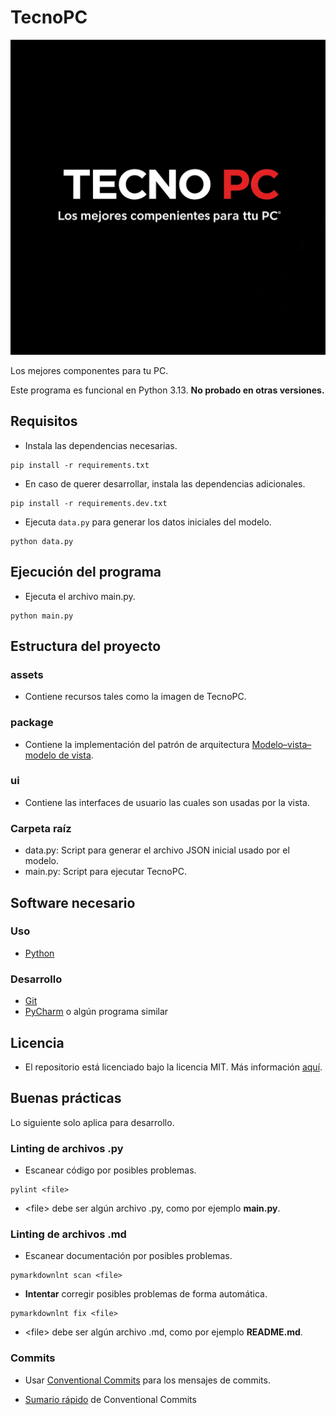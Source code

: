# TecnoPC

![Imagen de TecnoPC](assets/TecnoPC.jpg)

Los mejores componentes para tu PC.

Este programa es funcional en Python 3.13. **No probado en otras versiones.**

## Requisitos

- Instala las dependencias necesarias.

```shell
pip install -r requirements.txt
```

- En caso de querer desarrollar, instala las dependencias adicionales.

```shell
pip install -r requirements.dev.txt
```

- Ejecuta ```data.py``` para generar los datos iniciales del modelo.

```shell
python data.py
```

## Ejecución del programa

- Ejecuta el archivo main.py.

```shell
python main.py
```

## Estructura del proyecto

### assets

- Contiene recursos tales como la imagen de TecnoPC.

### package

- Contiene la implementación del patrón de arquitectura [Modelo–vista–modelo de vista](https://es.wikipedia.org/wiki/Modelo%E2%80%93vista%E2%80%93modelo_de_vista).

### ui

- Contiene las interfaces de usuario las cuales son usadas por la vista.

### Carpeta raíz

- data.py: Script para generar el archivo JSON inicial usado por el modelo.
- main.py: Script para ejecutar TecnoPC.

## Software necesario

### Uso

- [Python](https://www.python.org/)

### Desarrollo

- [Git](https://git-scm.com/)
- [PyCharm](https://www.jetbrains.com/pycharm/) o algún programa similar

## Licencia

- El repositorio está licenciado bajo la licencia MIT. Más información [aquí](https://github.com/JustLobo1121/TecnoPC/blob/main/LICENSE).

## Buenas prácticas

Lo siguiente solo aplica para desarrollo.

### Linting de archivos .py

- Escanear código por posibles problemas.

```shell
pylint <file>
```

- \<file> debe ser algún archivo .py, como por ejemplo **main.py**.

### Linting de archivos .md

- Escanear documentación por posibles problemas.

```shell
pymarkdownlnt scan <file>
```

- **Intentar** corregir posibles problemas de forma automática.

```shell
pymarkdownlnt fix <file>
```

- \<file> debe ser algún archivo .md, como por ejemplo **README.md**.

### Commits

- Usar [Conventional Commits](https://www.conventionalcommits.org/en/v1.0.0/)
para los mensajes de commits.

- [Sumario rápido](https://www.conventionalcommits.org/en/v1.0.0/#summary) de
Conventional Commits
